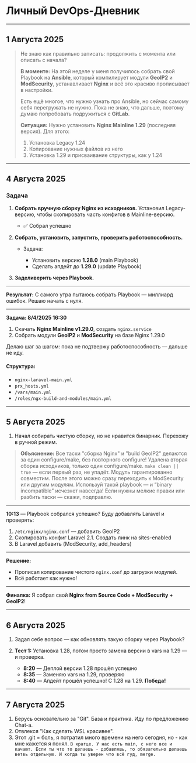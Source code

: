 

# Личный DevOps-Дневник

---

## 1 Августа 2025

> Не знаю как правильно записать: продолжить с момента или описать с начала?
> 
> **В моменте:**
> На этой неделе у меня получилось собрать свой Playbook на **Ansible**, который компилирует модули **GeoIP2** и **ModSecurity**, устанавливает **Nginx** и всё это красиво прописывает в настройки.
> 
> Есть ещё многое, что нужно узнать про Ansible, но сейчас самому себя перегружать не нужно. Пока не знаю, что дальше, поэтому думаю попробовать подружиться с **GitLab**.
> 
> **Ситуация:**
> Нужно установить **Nginx Mainline 1.29** (последняя версия). Для этого:
> 
> 1. Установка Legacy 1.24
> 2. Копирование нужных файлов из него
> 3. Установка 1.29 и присваивание структуры, как у 1.24

---

## 4 Августа 2025

### Задача

1. **Собрать вручную сборку Nginx из исходников.**
   Установил Legacy-версию, чтобы скопировать часть конфигов в Mainline-версию.
   
   * ✅ Собрал успешно

2. **Собрать, установить, запустить, проверить работоспособность.**
   
   * Задача:
     
     * Установить версию **1.28.0** (main Playbook)
     * Сделать апдейт до **1.29.0** (update Playbook)

3. **Заделиверить через Playbook.**

---

**Результат:**
С самого утра пытаюсь собрать Playbook — миллиард ошибок.
Решаю начать с нуля.

---

**Задача: 8/4/2025 16:30**

1. Скачать **Nginx Mainline v1.29.0**, создать `nginx.service`
2. Собрать модули **GeoIP2** и **ModSecurity** на базе Nginx 1.29.0

Делаю шаг за шагом: пока не подтвержу работоспособность — дальше не иду.

#### Структура:

* `nginx-laravel-main.yml`
* `prx_hosts.yml`
* `/vars/main.yml`
* `/roles/ngx-build-and-modules/main.yml`

---

## 5 Августа 2025

1. Начал собирать чистую сборку, но не нравится бинарник.
   Перехожу в ручной режим.

> **Объяснение:**
> Все таски "сборка Nginx" и "build GeoIP2" делаются за один configure/make, без повторного configure!
> Удалена вторая сборка исходников, только один configure/make.
> `make clean || true` — если первый раз, не упадёт.
> Модуль гарантированно совместим.
> После этого можно сразу переходить к ModSecurity или другим модулям.
> Используй такой playbook — и “binary incompatible” исчезнет навсегда!
> Если нужны мелкие правки или разбить таски — скажи, подправлю.

---

**10:13** — Playbook собрался успешно?
Буду добавлять Laravel и проверять:

1. `/etc/nginx/nginx.conf` — добавить GeoIP2
2. Скопировать конфиг Laravel
   2.1. Создать линк на sites-enabled
3. В Laravel добавить (ModSecurity, add\_headers)

---

**Решение:**

* Прописал копирование чистого `nginx.conf` до загрузки модулей.
* Всё работает как нужно!

---

**Финалка:**
Я собрал свой **Nginx from Source Code + ModSecurity + GeoIP2**!

---

## 6 Августа 2025

1. Задал себе вопрос — как обновлять такую сборку через Playbook?

2. **Тест 1:** Установка 1.28, потом просто замена версии в vars на 1.29 — и проверка.
   
   * **8:20** — Деплой версии 1.28 прошёл успешно
   * **8:35** — Заменяю vars на 1.29, проверяю
   * **8:40** — Апдейт прошёл успешно! С 1.28 на 1.29.
     **Победа!**

---

## 7  Августа 2025

1. Берусь основательно за "Git". База и практика. Иду по предложению Chat-a.
2. Отвлекся "Как сделать WSL красивее". 
3. Этот .git = боль,  я потратил много времени на него сегодня, но - как мне кажется я понял. 
`В кратце. У нас есть main, с него все и качают. Если ты что то делаешь - добавляшь, то обязательно делаешь ветвь отдельную. И когда ты уверен что всё гуд, merge.`

